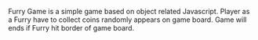 ﻿Furry Game is a simple game based on object related Javascript. Player as a Furry have to collect coins randomly appears on game board. Game will ends if Furry hit border of game board.